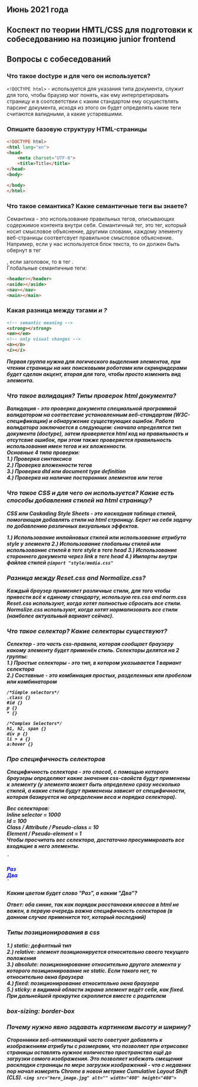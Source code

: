 ## Июнь 2021 года

## Коспект по теории HMTL/CSS для подготовки к собеседованию на позицию junior frontend
## Вопросы с собеседований
### Что такое doctype и для чего он используется?
`<!DOCTYPE html>` - используется для указания типа документа, служит для того, чтобы браузер мог понять, как ему интерпретировать страницу и в соотсветствии с каким стандартом ему осушествлять парсинг документа, исходя из этого он будет определять какие теги считаются валидными, а какие устаревшими.
### Опишите базовую структуру HTML-страницы
```html
<!DOCTYPE html>
<html lang="en">
<head>
    <meta charset="UTF-8">
    <title>Title</title>
</head>
<body>

</body>
</html>
```

### Что такое семантика? Какие семантичные теги вы знаете?
Семантика - это использование правильных тегов, описывающих содержимое контента внутри себя. Семантичный тег, это тег, который носит смысловое объяснение, другими словами, каждому элементу веб-страницы соответсвует правильное смысловое объяснение. Например, если у нас используется блок текста, то он должен быть обернут в тег <p>, если заголовок, то в тег <h>.  
Глобальные семантичные теги:
```html
<header></header>   
<aside></aside>  
<nav></nav>  
<main></main>
```

### Какая разница между тэгами <strong><em> и <b><i>?
```html
<!-- semantic meaning -->
<strong></strong>
<em></em>
<!-- only visual changes -->
<b></b>
<i></i>
```  
Первая группа нужна для логического выделения элементов, при чтении страницы на них поисковыми роботами или скринридерами будет сделан акцент, вторая для того, чтобы просто изменить вид элемента. 

### Что такое валидация? Типы проверок html документа?
Валидация - это проверка документа специальной программой валидатором на соответсвие установленным веб-стандартам (W3C-спецификации) и обнаружение существующих ошибок. Работа валидатора заключается в следующем: сначала определятся тип документа (doctype), затем проверяется html код на правильность и отсутсвие ошибок, при этом также проверяется правильность использования имен тегов и их вложенности.  
Основные 4 типа проверки:  
1.) Проверка синтаксиса  
2.) Проверка вложенности тегов  
3.) Проверка dtd или document type definition  
4.) Проверка на наличие посторонних элементов или тегов  

### Что такое CSS и для чего он используется? Какие есть способы добавления стилей на html страницу?
CSS или Caskading Style Sheets - это каскадная таблица стилей, помогающая добавлять стили на html страницу. Берет на себя задачу по добавлению различных визуальных эффектов.

1.) Использование инлайновых стилей или использование атрибута style у элемента
2.) Использование глобальны стилей или использование стилей в теге style в теге head
3.) Использование стороннего документа через link в теге head
4.) Импорты внутри файлов стилей
`@import "style/media.css"`

### Разница между Reset.css and Normalize.css?
Каждый браузер применяет различные стили, для того чтобы привести всё к единому стандарту, использую res.css and norm.css  
Reset.css используют, когда хотят полностью сбросить все стили.  
Normslize.css используют, когда хотят нормализовать все стили (наиболее актуальный вариант сейчас).

### Что такое селектор? Какие селекторы существуют?
Селектор - это часть css-правила, которая сообщает браузеру какому элементу будет применён стиль.
Селекторы делятся на 2 группы:  
1.) Простые селекторы - это тип, в котором указывается 1 вариант селектора  
2.) Составные - это комбинация простых, разделенных или пробелом или комбинатором

```
/*Simple selectors*/
.class {}
#id {}
p {}
* {}

/*Complex Selectors*/
h1, h2, span {}
div p {}
li > a {}
a:hover {}
```

### Про специфичность селекторов
Специфичность селектора - это способ, с помощью которого браузеры определяют какие значения css-свойств будут применены к элементу (у элемента может быть определено сразу несколько стилей, а какие стили будут применены зависит от специфичности, которая базируется на определении веса и порядка селектора).

Вес селекторов:  
Inline selector = 1000  
Id = 100  
Class / Attribute / Pseudo-class = 10  
Element / Pseudo-element = 1  
Чтобы просчитать вес селектора, достаточно просуммировать все входящие в него элементы.

`<style>
.green {
color: green;
}
.blue {
color: blue;
}
</style>
<div class="green blue"> Раз </div>
<div class="blue green"> Два </div>`

Каким цветом будет слово "Раз", а каким "Два"?

Ответ: оба синие, так как порядок расстановки классов в html не важен, в первую очередь важна специфичность селекторов (в данном случае применится тот, который последний)

### Типы позиционирования в css
1.) static: дефолтный тип  
2.) relative: элемент позиционируется относительно своего текущего положения  
3.) absolute: позиционирование относительно другого элемента у которого позиционирование не static. Если такого нет, то относительно окна браузера  
4.) fixed: позиционирование относительно окна браузера  
5.) sticky: в видимой области экрана элемент ведёт себя, как fixed. При дальнейшей прокрутке скроллится вместе с родителем  

### box-sizing: border-box

### Почему нужно явно задавать картинкам высоту и ширину?
Сторонники веб-оптимизаций часто советуют добавлять к изображениям атрибуты с размерами, что позволяет при отрисовке страницы оставлять нужное количество пространства ещё до загрузки самого изображения. Это позволяет избежать смещения раскладки страницы по мере загрузки изображений - что с недавних пор начал измерять Chrome в новой метрике Cumulative Layout Shift (CLS).
`<img src="hero_image.jpg" alt="" width="400" height="400">`
